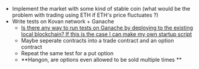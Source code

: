 -   Implement the market with some kind of stable coin (what would be the problem with trading using ETH if ETH's price fluctuates ?)
-   Write tests on Kovan network + Ganache
    -   [Is there any way to run tests on Ganache by deploying to the existing local blockchain? If this is the case I can make my own startup script](https://youtu.be/G8bDhS24eds)
    -   Maybe seperate contracts into a trade contract and an option contract
    -   Repeat the same test for a put option
    -   **Hangon, are options even allowed to be sold multiple times **
